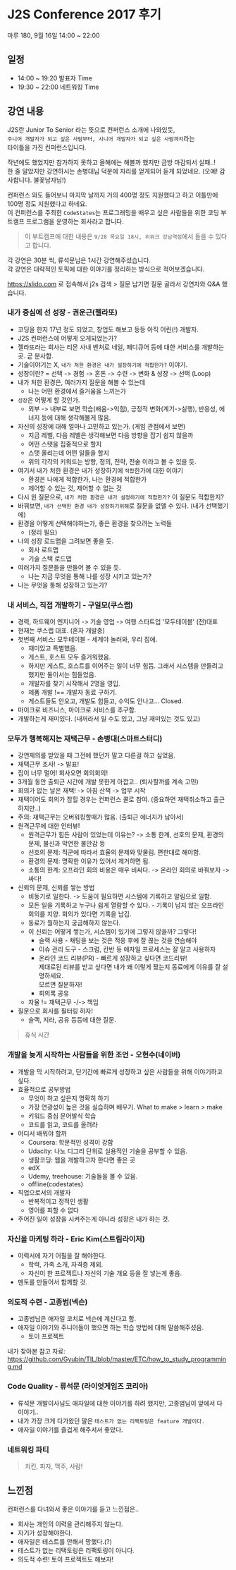 # J2S Conference 2017 후기
마루 180, 9월 16일 14:00 ~ 22:00

## 일정
- 14:00 ~ 19:20 발표자 Time
- 19:30 ~ 22:00 네트워킹 Time

## 강연 내용

J2S란 Junior To Senior 라는 뜻으로 컨퍼런스 소개에 나와있듯,  
`주니어 개발자가 되고 싶은 사람부터, 시니어 개발자가 되고 싶은 사람까지`라는  
타이틀을 가진 컨퍼런스입니다.

작년에도 했었지만 참가하지 못하고 올해에는 해볼까 했지만 금방 마감되서 실패..!  
한 줄 알았지만 강연하시는 손병대님 덕분에 자리를 얻게되어 듣게 되었네요. (오예! 감사합니다. 불꽃남자님!)

컨퍼런스 와도 들어보니 마지막 날까지 거의 400명 정도 지원했다고 하고 이틀만에 100명 정도 지원했다고 하네요.  
이 컨퍼런스를 주최한 `CodeStates`는 프로그래밍을 배우고 싶은 사람들을 위한 코딩 부트캠프 프로그램을 운영하는 회사라고 합니다.

> 이 부트캠프에 대한 내용은 `9/28 목요일 18시, 위워크 강남역점`에서 들을 수 있다고 합니다.

각 강연은 30분 씩, 류석문님은 1시간 강연해주셨습니다.  
각 강연은 대략적인 토픽에 대한 이야기를 정리하는 방식으로 적어보겠습니다.

https://slido.com 로 접속해서 j2s 검색 > 질문 남기면 질문 골라서 강연자와 Q&A 했습니다. 

### 내가 중심에 선 성장 - 권운근(젤라또)

- 코딩을 한지 17년 정도 되었고, 창업도 해보고 등등 아직 어린(!) 개발자.
- J2S 컨퍼런스에 어떻게 오게되었는가?
- 젤라또라는 회사는 티몬 사내 벤처로 네일, 페디큐어 등에 대한 서비스를 개발하는 곳. 곧 분사함.
- 기술이야기는 X, `내가 처한 환경은 내가 설장하기에 적합한가?` 이야기.
- 성장이란? = 선택 -> 경험 -> 혼돈 -> 수련 -> 변화 & 성장 -> 선택 (Loop)
- 내가 처한 환경은, 여러가지 질문을 해볼 수 있는데
  - 나는 어떤 환경에서 즐거움을 느끼는가
- `성장`은 어떻게 할 것인가. 
  - 외부 -> 내부로 보면 학습(배움->익힘), 긍정적 변화(계기->실행), 반응성, 에너지 등에 대해 생각해볼게 많음.
- 자신의 성장에 대해 얼마나 고민하고 있는가. (게임 관점에서 보면)
  - 지금 레벨, 다음 레벨은 생각해보면 다음 방향을 잡기 쉽지 않을까
  - 어떤 스탯을 집중적으로 할지
  - 스탯 올리는데 어떤 일들을 할지
  - 위의 각각의 키워드는 방향, 정의, 전략, 전술 이라고 볼 수 있을 듯.
- 여기서 내가 처한 환경은 내가 성장하기에 `적합`한가에 대한 이야기
  - 환경은 나에게 적합한가, 나는 환경에 적합한가
  - 제어할 수 있는 것, 제어할 수 없는 것
- 다시 원 질문으로, `내가 처한 환경은 내가 설정하기에 적합한가?` 이 질문도 적합한지?
- 바꿔보면, `내가 선택한 환경 내가 성장하기위해`로 질문을 없앨 수 있다. (내가 선택했기에)
- 환경을 어떻게 선택해야하는가, 좋은 환경을 찾으려는 노력들
  - (정리 필요)
- 나의 성장 로드맵을 그려보면 좋을 듯.
  - 회사 로드맵
  - 기술 스택 로드맵
- 여러가지 질문들을 만들어 볼 수 있을 듯.
  - 나는 지금 무엇을 통해 나를 성장 시키고 있는가?
- 나는 무엇을 통해 성장하고 있는가?

### 내 서비스, 직접 개발하기 - 구일모(쿠스랩)

- 경력, 하드웨어 엔지니어 -> 기술 영업 -> 여행 스타트업 '모두테이블' (전)대표
- 현재는 쿠스랩 대표. (혼자 개발중)
- 첫번째 서비스: 모두테이블 - 세계야 놀러와, 우리 집에.
  - 재미있고 특별했음.
  - 게스트, 호스트 모두 즐거워했음. 
  - 하지만 게스트, 호스트를 이어주는 일이 너무 힘듬. 그래서 시스템을 만들려고 했지만 둘이서는 힘들었음.
  - 개발자를 찾기 시작해서 2명을 영입.
  - 제품 개발 !== 개발자 동료 구하기.
  - 게스트들도 안오고, 개발도 힘들고, 수익도 안나고... Closed.
- 마이크로 비즈니스, 마이크로 서비스를 추구함.
- 개발하는게 재미있다. (내꺼라서 일 수도 있고, 그냥 재미있는 것도 있고)

### 모두가 행복해지는 재택근무 - 손병대(스마트스터디)

- 강연제의를 받았을 때 그전에 했던거 말고 다른걸 하고 싶었음.
- 재택근무 조사! -> 발표!
- 집이 너무 멀어! 회사오면 회의회의!
- 3개월 동안 출퇴근 시간에 개발 못한게 아깝고.. (퇴사할까를 계속 고민)
- 회의가 없는 날은 재택! -> 아침 산책 -> 업무 시작
- 재택이어도 회의가 잡힐 경우는 컨퍼런스 콜로 참여. (중요하면 재택취소하고 출근하지만..)
- 주의: 재택근무는 오버워킹할때가 많음. (출퇴근 에너지가 남아서)
- 원격근무에 대한 인터뷰!
  - 원격근무가 힘든 사람이 있었는데 이유는? -> 소통 한계, 선호의 문제, 환경의 문제, 불신과 막연한 불안감 등
  - 선호의 문제: 직군에 따라서 효율의 문제와 맞물림. 편한대로 해야함.
  - 환경의 문제: 명확한 이유가 있어서 제거하면 됨.
  - 소통의 한계: 오프라인 회의 비용은 매우 비싸다. -> 온라인 회의로 바꿔보자 -> 싸다!
- 신뢰의 문제, 신뢰를 쌓는 방법
  - 비동기로 일한다. -> 도움이 필요하면 시스템에 기록하고 알림으로 일함.
  - 모든 일을 기록하고 누구나 쉽게 열람할 수 있다. - 기록이 남지 않는 오프라인 회의를 지양. 회의가 있다면 기록을 남김.
  - 동료가 뭘하는지 궁금해하지 않는다.
  - 이 신뢰는 어떻게 쌓는가, 시스템이 있기에 그렇지 않을까? 그렇다!
    - 슬랙 사용 - 채팅을 보는 것은 적응 후에 잘 끊는 것을 연습해야
    - 이슈 관리 도구 - 스크럼, 칸반 등 애자일 프로세스는 잘 알고 사용하자
    - 온라인 코드 리뷰(PR) - 빠르게 성장하고 싶다면 코드리뷰!  
    제대로된 리뷰를 받고 싶다면 내가 왜 이렇게 짰는지 동료에게 이유를 잘 설명하세요.  
    모르면 질문하자!
    - 회의록 공유
  - 자율 != 재택근무 -/-> 책임
- 질문으로 회사를 필터링 하자!
  - 슬랙, 지라, 공유 등등에 대한 질문.

> 휴식 시간

### 개발을 늦게 시작하는 사람들을 위한 조언 - 오현수(네이버)

- 개발을 막 시작하려고, 단기간에 빠르게 성장하고 싶은 사람들을 위해 이야기하고 싶다.
- 효율적으로 공부방법
  - 무엇이 하고 싶은지 명확히 하기
  - 가장 연광성이 높은 것을 실습하며 배우기. What to make > learn > make
  - 키워드 중심 문어발식 학습
  - 코드를 읽고, 코드를 올려라
- 어디서 배워야 할까
  - Coursera: 학문적인 성격이 강함
  - Udacity: 나노 디그리 단위로 실용적인 기술을 공부할 수 있음.
  - 생활코딩: 웹을 개발하고자 한다면 좋은 곳
  - edX
  - Udemy, treehouse: 기술들을 볼 수 있음.
  - offline(codestates)
- 직업으로서의 개발자
  - 반복적이고 정적인 생활
  - 영어를 피할 수 없다
- 주어진 일이 성장을 시켜주는게 아니라 성장은 내가 하는 것.

### 자신을 마케팅 하라 - Eric Kim(스트림라이저)

- 이력서에 자기 어필을 잘 해야한다.
  - 학력, 가족 소개, 자격증 제외.
  - 자신이 한 프로젝트나 자신의 기술 개요 등을 잘 넣는게 좋음.
- 멘토를 만들어서 함께할 것.

### 의도적 수련 - 고종범(넥슨)

- 고종범님은 애자일 코치로 넥슨에 계신다고 함.
- 애자일 이야기와 주니어들이 했으면 하는 학습 방법에 대해 말씀해주셨음.
  - 토이 프로젝트

내가 찾아본 참고 자료: https://github.com/Gyubin/TIL/blob/master/ETC/how_to_study_programming.md

### Code Quality - 류석문 (라이엇게임즈 코리아)

- 류석문 개발이사님도 애자일에 대한 이야기를 하려 했지만, 고종범님이 앞에서 다 이야기..
- 내가 가장 크게 다가왔던 말은 `테스트가 없는 리팩토링은 feature 개발이다.`
- 애자일 이야기를 즐겁게 해주셔서 좋았다.

### 네트워킹 파티

> 치킨, 피자, 맥주, 사람!

## 느낀점
컨퍼런스를 다녀와서 좋은 이야기를 듣고 느낀점은..
- 회사는 개인의 이력을 관리해주지 않는다.
- 자기가 성장해야한다.
- 애자일은 테스트를 안해서 망했다.(?)
- 테스트가 없는 리택토링은 리팩토링이 아니다.
- 의도적 수련! 토이 프로젝트도 해보자!
